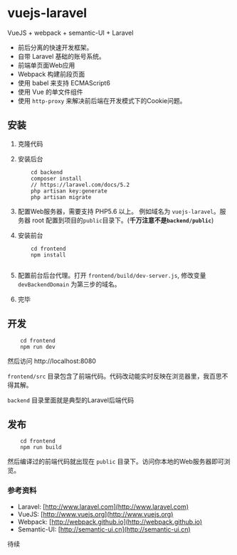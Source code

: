 # vuejs-laravel
VueJS + webpack + semantic-UI + Laravel


- 前后分离的快速开发框架。 
- 自带 Laravel 基础的账号系统。
- 前端单页面Web应用
- Webpack 构建前段页面
- 使用 babel 来支持 ECMAScript6
- 使用 Vue 的单文件组件
- 使用 `http-proxy` 来解决前后端在开发模式下的Cookie问题。


## 安装

1. 克隆代码
2. 安装后台

    ```
        cd backend
        composer install
        // https://laravel.com/docs/5.2
        php artisan key:generate
        php artisan migrate
    ```

3. 配置Web服务器，需要支持 PHP5.6 以上。 例如域名为 `vuejs-laravel`。服务器 root 配置到项目的`public`目录下。(**千万注意不是`backend/public`**)
4. 安装前台

    ```
        cd frontend
        npm install
        
    ```

5. 配置前台后台代理。打开 `frontend/build/dev-server.js`, 修改变量 `devBackendDomain` 为第三步的域名。
6. 完毕

## 开发

```
    cd frontend
    npm run dev
```

然后访问 http://localhost:8080 

``` frontend/src ``` 目录包含了前端代码。代码改动能实时反映在浏览器里，我百思不得其解。

``` backend ``` 目录里面就是典型的Laravel后端代码

## 发布

```
    cd frontend
    npm run build
```

然后编译过的前端代码就出现在 ``` public ``` 目录下。访问你本地的Web服务器即可浏览。

### 参考资料

- Laravel: [http://www.laravel.com](http://www.laravel.com)
- VueJS:  [http://www.vuejs.org](http://www.vuejs.org)
- Webpack: [http://webpack.github.io](http://webpack.github.io)
- Semantic-UI: [http://semantic-ui.cn](http://semantic-ui.cn)

待续
